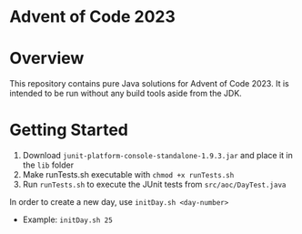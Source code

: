 # Advent of Code 2023

# Overview
This repository contains pure Java solutions for Advent of Code 2023. It is intended to be run without any build tools aside from the JDK.

# Getting Started
1. Download `junit-platform-console-standalone-1.9.3.jar` and place it in the `lib` folder
2. Make runTests.sh executable with `chmod +x runTests.sh`
3. Run `runTests.sh` to execute the JUnit tests from `src/aoc/DayTest.java`

In order to create a new day, use `initDay.sh <day-number>`
* Example: `initDay.sh 25`
